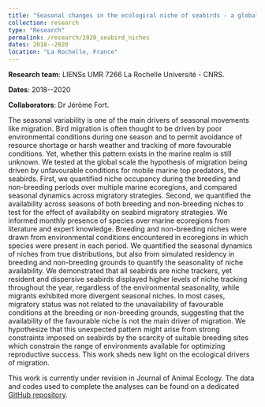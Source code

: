 ```yaml
---
title: "Seasonal changes in the ecological niche of seabirds - a global perspective"
collection: research
type: "Research"
permalink: /research/2020_seabird_niches
dates: 2018--2020
location: "La Rochelle, France"
---
```


**Research team**: LIENSs UMR 7266 La Rochelle Université - CNRS. 

**Dates**: 2018--2020

**Collaborators**: Dr Jérôme Fort. 

The seasonal variability is one of the main drivers of seasonal movements like migration. Bird migration is often thought to be driven by poor environmental conditions during one season and to permit avoidance of resource shortage or harsh weather and tracking of more favourable conditions. Yet, whether this pattern exists in the marine realm is still unknown. 
We tested at the global scale the hypothesis of migration being driven by unfavourable conditions for mobile marine top predators, the seabirds. First, we quantified niche occupancy during the breeding and non-breeding periods over multiple marine ecoregions, and compared seasonal dynamics across migratory strategies. Second, we quantified the availability across seasons of both breeding and non-breeding niches to test for the effect of availability on seabird migratory strategies.
We informed monthly presence of species over marine ecoregions from literature and expert knowledge. Breeding and non-breeding niches were drawn from environmental conditions encountered in ecoregions in which species were present in each period. We quantified the seasonal dynamics of niches from true distributions, but also from simulated residency in breeding and non-breeding grounds to quantify the seasonality of niche availability.
We demonstrated that all seabirds are niche trackers, yet resident and dispersive seabirds displayed higher levels of niche tracking throughout the year, regardless of the environmental seasonality, while migrants exhibited more divergent seasonal niches. In most cases, migratory status was not related to the unavailability of favourable conditions at the breeding or non-breeding grounds, suggesting that the availability of the favourable niche is not the main driver of migration.
We hypothesize that this unexpected pattern might arise from strong constraints imposed on seabirds by the scarcity of suitable breeding sites which constrain the range of environments available for optimizing reproductive success. This work sheds new light on the ecological drivers of migration.
  
This work is currently under revision in Journal of Animal Ecology. The data and codes used to complete the analyses can be found on a dedicated [GitHub repository](https://github.com/CLambert1/Seasonal-changes-in-environmental-conditions-are-not-driving-migration-in-seabirds). 

